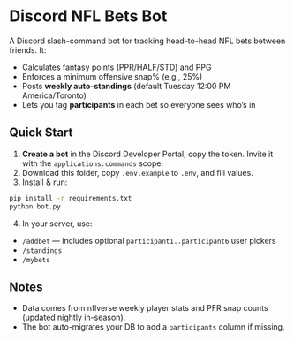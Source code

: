 # Discord NFL Bets Bot

A Discord slash-command bot for tracking head-to-head NFL bets between friends. It:
- Calculates fantasy points (PPR/HALF/STD) and PPG
- Enforces a minimum offensive snap% (e.g., 25%)
- Posts **weekly auto-standings** (default Tuesday 12:00 PM America/Toronto)
- Lets you tag **participants** in each bet so everyone sees who’s in

## Quick Start

1) **Create a bot** in the Discord Developer Portal, copy the token. Invite it with the `applications.commands` scope.
2) Download this folder, copy `.env.example` to `.env`, and fill values.
3) Install & run:
```bash
pip install -r requirements.txt
python bot.py
```
4) In your server, use:
- `/addbet` — includes optional `participant1..participant6` user pickers
- `/standings`
- `/mybets`

## Notes
- Data comes from nflverse weekly player stats and PFR snap counts (updated nightly in-season).
- The bot auto-migrates your DB to add a `participants` column if missing.
